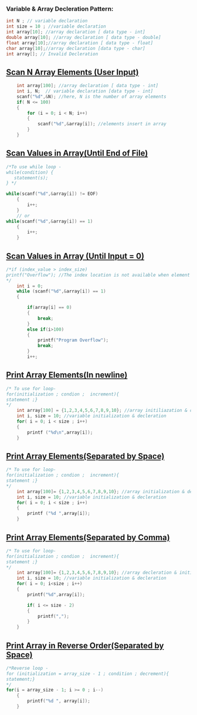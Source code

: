 
### Variable & Array Decleration Pattern:
```c
int N ; // variable declaration
int size = 10 ; //variable declaration
int array[10]; //array declaration [ data type - int]
double array[10]; //array declaration [ data type - double]
float array[10];//array declaration [ data type - float]
char array[10];//array declaration [data type - char]
int array[]; // Invalid Decleration
```
## [Scan N Array Elements (User Input)](../lab1/1.c)
```c
    int array[100]; //array declaration [ data type - int]
    int i, N;  // variable declaration [data type - int]
    scanf("%d",&N); //here, N is the number of array elements
    if( N <= 100)
    {
        for (i = 0; i < N; i++)
        {
            scanf("%d",&array[i]); //elements insert in array
        }
    }
```
## [Scan Values in Array(Until End of File)](../lab1/2.c)
```c
/*To use while loop -
while(condition) {
   statement(s);
} */

while(scanf("%d",&array[i]) != EOF)
    {
        i++;
    }
    // or
while(scanf("%d",&array[i]) == 1)
    {
        i++;
    }
```

## [Scan Values in Array (Until Input = 0)](../lab1/3.c)
```c
/*if (index_value > index_size)
printf("Overflow"); //The index location is not available when element accessing become out of bound.
*/
    int i = 0;
    while (scanf("%d",&array[i]) == 1)
    {

        if(array[i] == 0)
        {
            break;
        }
        else if(i>100)
        {
            printf("Program Overflow");
            break;
        }
        i++;
```
## [Print Array Elements(In newline)](../lab1/4.c)
```c
/* To use for loop- 
for(initialization ; condion ;  increment){
statement ;}
*/
    int array[100] = {1,2,3,4,5,6,7,8,9,10}; //array initiliazation & decleration
    int i, size = 10; //variable initialization & decleration
    for( i = 0; i < size ; i++)
    {
        printf ("%d\n",array[i]);
    }
```
## [Print Array Elements(Separated by Space)](../lab1/5.c)
```c
/* To use for loop- 
for(initialization ; condion ;  increment){
statement ;}
*/
    int array[100]= {1,2,3,4,5,6,7,8,9,10}; //array initialization & decleration
    int i, size = 10; //variable initialization & decleration
    for( i = 0; i < size ; i++)
    {
        printf ("%d ",array[i]);
    }
```
## [Print Array Elements(Separated by Comma)](../lab1/6.c)
```c
/* To use for loop- 
for(initialization ; condion ;  increment){
statement ;}
*/
    int array[100]= {1,2,3,4,5,6,7,8,9,10}; //array decleration & initialization
    int i, size = 10; //variable initialization & decleration
    for( i = 0; i<size ; i++)
    {
        printf("%d",array[i]);

        if( i <= size - 2)
        {
            printf(",");
        }
    }
```
## [Print Array in Reverse Order(Separated by Space)](../lab1/7.c)
```c
/*Reverse loop -
for (initialization = array_size - 1 ; condition ; decrement){
statement;}
*/ 
for(i = array_size - 1; i >= 0 ; i--)
    {
        printf("%d ", array[i]);
    }
```
